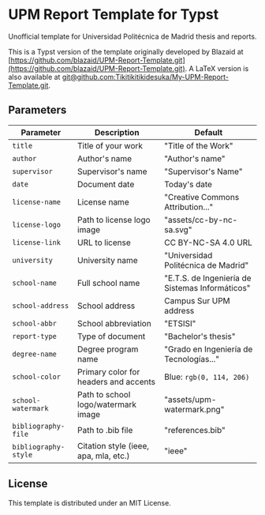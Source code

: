 # UPM Report Template for Typst

Unofficial template for Universidad Politécnica de Madrid thesis and reports.

This is a Typst version of the template originally developed by Blazaid at [https://github.com/blazaid/UPM-Report-Template.git](https://github.com/blazaid/UPM-Report-Template.git). A LaTeX version is also available at [git@github.com:Tikitikitikidesuka/My-UPM-Report-Template.git](git@github.com:Tikitikitikidesuka/My-UPM-Report-Template.git).

## Parameters

| Parameter | Description | Default |
|-----------|-------------|---------|
| `title` | Title of your work | "Title of the Work" |
| `author` | Author's name | "Author's name" |
| `supervisor` | Supervisor's name | "Supervisor's Name" |
| `date` | Document date | Today's date |
| `license-name` | License name | "Creative Commons Attribution..." |
| `license-logo` | Path to license logo image | "assets/cc-by-nc-sa.svg" |
| `license-link` | URL to license | CC BY-NC-SA 4.0 URL |
| `university` | University name | "Universidad Politécnica de Madrid" |
| `school-name` | Full school name | "E.T.S. de Ingeniería de Sistemas Informáticos" |
| `school-address` | School address | Campus Sur UPM address |
| `school-abbr` | School abbreviation | "ETSISI" |
| `report-type` | Type of document | "Bachelor's thesis" |
| `degree-name` | Degree program name | "Grado en Ingeniería de Tecnologías..." |
| `school-color` | Primary color for headers and accents | Blue: `rgb(0, 114, 206)` |
| `school-watermark` | Path to school logo/watermark image | "assets/upm-watermark.png" |
| `bibliography-file` | Path to .bib file | "references.bib" |
| `bibliography-style` | Citation style (ieee, apa, mla, etc.) | "ieee" |

## License

This template is distributed under an MIT License.

